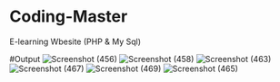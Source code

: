 # Coding-Master
E-learning Wbesite (PHP &amp; My Sql)

#Output
![Screenshot (456)](https://github.com/parth211prajapati/Coding-Master/assets/122508473/b96e1cb7-a490-4f04-9b3e-1bac7c567198)
![Screenshot (458)](https://github.com/parth211prajapati/Coding-Master/assets/122508473/657f580f-cb2a-4f26-becf-2d8c3e569ffe)
![Screenshot (463)](https://github.com/parth211prajapati/Coding-Master/assets/122508473/9d3f8f10-1ff6-4218-96ee-ab9118f922e2)
![Screenshot (467)](https://github.com/parth211prajapati/Coding-Master/assets/122508473/191669e9-77be-490f-b78c-6bb2566c022d)
![Screenshot (469)](https://github.com/parth211prajapati/Coding-Master/assets/122508473/e1ba52a8-9d3c-4318-9c5f-a266b616dedd)
![Screenshot (465)](https://github.com/parth211prajapati/Coding-Master/assets/122508473/3e0838dd-71e6-4334-9e22-0e97d9db5f70)

